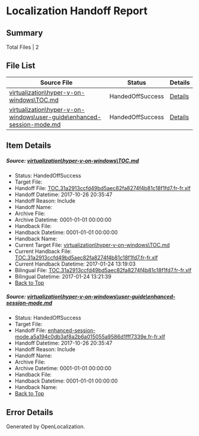# <a name='report-top'></a> Localization Handoff Report

## Summary
 Total Files | 2

## File List
 Source File | Status | Details 
 ----------- | ------ | ------- 
 [virtualization\hyper-v-on-windows\TOC.md](https://github.com/Microsoft/Virtualization-Documentation-Private/blob/af8bd16aad6bb189a5eef72af6134f6cfdce10cd/virtualization/hyper-v-on-windows/TOC.md) | HandedOffSuccess | [Details](#d836d9d0bd7cc6ce714b1b586e49915a8ce7e616212)
 [virtualization\hyper-v-on-windows\user-guide\enhanced-session-mode.md](https://github.com/Microsoft/Virtualization-Documentation-Private/blob/af8bd16aad6bb189a5eef72af6134f6cfdce10cd/virtualization/hyper-v-on-windows/user-guide/enhanced-session-mode.md) | HandedOffSuccess | [Details](#f713534ccab2a8422934936fe1f6e0286f887586215)

## Item Details
##### <a name='d836d9d0bd7cc6ce714b1b586e49915a8ce7e616212'></a> Source: [virtualization\hyper-v-on-windows\TOC.md](https://github.com/Microsoft/Virtualization-Documentation-Private/blob/af8bd16aad6bb189a5eef72af6134f6cfdce10cd/virtualization/hyper-v-on-windows/TOC.md)
* Status: HandedOffSuccess
* Target File: 
* Handoff File: [TOC.31a2913ccfd49bd5aec82fa8274f4b81c18f1fd7.fr-fr.xlf](https://github.com/MicrosoftDocs/Virtualization-Documentation-Private.handoff/blob/3c7605d0c720d47dff763548ba6a26fa7bde7e85/ol-handoff/MicrosoftDocs/Virtualization-Documentation-Private.fr-fr/live/TOC.31a2913ccfd49bd5aec82fa8274f4b81c18f1fd7.fr-fr.xlf)
* Handoff Datetime: 2017-10-26 20:35:47
* Handoff Reason: Include
* Handoff Name: 
* Archive File: 
* Archive Datetime: 0001-01-01 00:00:00
* Handback File: 
* Handback Datetime: 0001-01-01 00:00:00
* Handback Name: 
* Current Target File: [virtualization\hyper-v-on-windows\TOC.md](https://github.com/MicrosoftDocs/Virtualization-Documentation-Private.fr-fr/blob/095f790efff1966ec633ba3523d3f6c424273f6f/virtualization/hyper-v-on-windows/TOC.md)
* Current Handback File: [TOC.31a2913ccfd49bd5aec82fa8274f4b81c18f1fd7.fr-fr.xlf](https://github.com/MicrosoftDocs/Virtualization-Documentation-Private.handback/blob/610aa47ac3da0b0b55b3f9b73c145c245886ca61/ol-handback/Microsoft/Virtualization-Documentation-Private.fr-fr/live/TOC.31a2913ccfd49bd5aec82fa8274f4b81c18f1fd7.fr-fr.xlf)
* Current Handback Datetime: 2017-01-24 13:19:03
* Bilingual File: [TOC.31a2913ccfd49bd5aec82fa8274f4b81c18f1fd7.fr-fr.xlf](https://github.com/MicrosoftDocs/Virtualization-Documentation-Private.handback/blob/610aa47ac3da0b0b55b3f9b73c145c245886ca61/ol-handback/Microsoft/Virtualization-Documentation-Private.fr-fr/live/TOC.31a2913ccfd49bd5aec82fa8274f4b81c18f1fd7.fr-fr.xlf)
* Bilingual Datetime: 2017-01-24 13:21:39
* [Back to Top](#report-top)

##### <a name='f713534ccab2a8422934936fe1f6e0286f887586215'></a> Source: [virtualization\hyper-v-on-windows\user-guide\enhanced-session-mode.md](https://github.com/Microsoft/Virtualization-Documentation-Private/blob/af8bd16aad6bb189a5eef72af6134f6cfdce10cd/virtualization/hyper-v-on-windows/user-guide/enhanced-session-mode.md)
* Status: HandedOffSuccess
* Target File: 
* Handoff File: [enhanced-session-mode.a5a194c0db3af8a2b6a015055a9586d1fff7339e.fr-fr.xlf](https://github.com/MicrosoftDocs/Virtualization-Documentation-Private.handoff/blob/3c7605d0c720d47dff763548ba6a26fa7bde7e85/ol-handoff/MicrosoftDocs/Virtualization-Documentation-Private.fr-fr/live/enhanced-session-mode.a5a194c0db3af8a2b6a015055a9586d1fff7339e.fr-fr.xlf)
* Handoff Datetime: 2017-10-26 20:35:47
* Handoff Reason: Include
* Handoff Name: 
* Archive File: 
* Archive Datetime: 0001-01-01 00:00:00
* Handback File: 
* Handback Datetime: 0001-01-01 00:00:00
* Handback Name: 
* [Back to Top](#report-top)


## Error Details

Generated by OpenLocalization.

